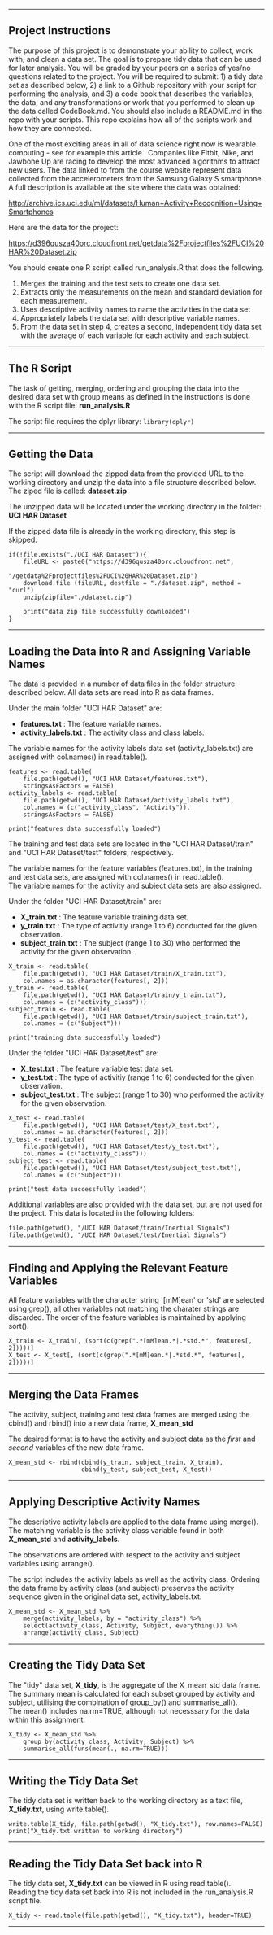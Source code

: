 ------------------------------------------------------------------------

Project Instructions
--------------------

The purpose of this project is to demonstrate your ability to collect,
work with, and clean a data set. The goal is to prepare tidy data that
can be used for later analysis. You will be graded by your peers on a
series of yes/no questions related to the project. You will be required
to submit: 1) a tidy data set as described below, 2) a link to a Github
repository with your script for performing the analysis, and 3) a code
book that describes the variables, the data, and any transformations or
work that you performed to clean up the data called CodeBook.md. You
should also include a README.md in the repo with your scripts. This repo
explains how all of the scripts work and how they are connected.

One of the most exciting areas in all of data science right now is
wearable computing - see for example this article . Companies like
Fitbit, Nike, and Jawbone Up are racing to develop the most advanced
algorithms to attract new users. The data linked to from the course
website represent data collected from the accelerometers from the
Samsung Galaxy S smartphone. A full description is available at the site
where the data was obtained:

<http://archive.ics.uci.edu/ml/datasets/Human+Activity+Recognition+Using+Smartphones>

Here are the data for the project:

<https://d396qusza40orc.cloudfront.net/getdata%2Fprojectfiles%2FUCI%20HAR%20Dataset.zip>

You should create one R script called run\_analysis.R that does the
following.

1.  Merges the training and the test sets to create one data set.
2.  Extracts only the measurements on the mean and standard deviation
    for each measurement.
3.  Uses descriptive activity names to name the activities in the data
    set
4.  Appropriately labels the data set with descriptive variable names.
5.  From the data set in step 4, creates a second, independent tidy data
    set with the average of each variable for each activity and each
    subject.

------------------------------------------------------------------------

The R Script
------------

The task of getting, merging, ordering and grouping the data into the
desired data set with group means as defined in the instructions is done
with the R script file: **run\_analysis.R**

The script file requires the dplyr library: `library(dplyr)`

------------------------------------------------------------------------

Getting the Data
----------------

The script will download the zipped data from the provided URL to the
working directory and unzip the data into a file structure described
below. The ziped file is called: **dataset.zip**

The unzipped data will be located under the working directory in the
folder: **UCI HAR Dataset**

If the zipped data file is already in the working directory, this step
is skipped.

    if(!file.exists("./UCI HAR Dataset")){
        fileURL <- paste0("https://d396qusza40orc.cloudfront.net",
                          "/getdata%2Fprojectfiles%2FUCI%20HAR%20Dataset.zip")
        download.file (fileURL, destfile = "./dataset.zip", method = "curl")
        unzip(zipfile="./dataset.zip")
        
        print("data zip file successfully downloaded")
    }

------------------------------------------------------------------------

Loading the Data into R and Assigning Variable Names
----------------------------------------------------

The data is provided in a number of data files in the folder structure
described below. All data sets are read into R as data frames.

Under the main folder "UCI HAR Dataset" are:

-   **features.txt** : The feature variable names.
-   **activity\_labels.txt** : The activity class and class labels.

The variable names for the activity labels data set
(activity\_labels.txt) are assigned with col.names() in read.table().

    features <- read.table(
        file.path(getwd(), "UCI HAR Dataset/features.txt"),
        stringsAsFactors = FALSE)
    activity_labels <- read.table(
        file.path(getwd(), "UCI HAR Dataset/activity_labels.txt"),
        col.names = (c("activity_class", "Activity")),
        stringsAsFactors = FALSE)

    print("features data successfully loaded")

The training and test data sets are located in the "UCI HAR
Dataset/train" and "UCI HAR Dataset/test" folders, respectively.

The variable names for the feature variables (features.txt), in the
training and test data sets, are assigned with col.names() in
read.table().  
The variable names for the activity and subject data sets are also
assigned.

Under the folder "UCI HAR Dataset/train" are:

-   **X\_train.txt** : The feature variable training data set.
-   **y\_train.txt** : The type of activitiy (range 1 to 6) conducted
    for the given observation.
-   **subject\_train.txt** : The subject (range 1 to 30) who performed
    the activity for the given observation.

<!-- -->

    X_train <- read.table(
        file.path(getwd(), "UCI HAR Dataset/train/X_train.txt"),
        col.names = as.character(features[, 2]))
    y_train <- read.table(
        file.path(getwd(), "UCI HAR Dataset/train/y_train.txt"),
        col.names = (c("activity_class")))
    subject_train <- read.table(
        file.path(getwd(), "UCI HAR Dataset/train/subject_train.txt"),
        col.names = (c("Subject")))

    print("training data successfully loaded")

Under the folder "UCI HAR Dataset/test" are:

-   **X\_test.txt** : The feature variable test data set.
-   **y\_test.txt** : The type of activitiy (range 1 to 6) conducted for
    the given observation.
-   **subject\_test.txt** : The subject (range 1 to 30) who performed
    the activity for the given observation.

<!-- -->

    X_test <- read.table(
        file.path(getwd(), "UCI HAR Dataset/test/X_test.txt"),
        col.names = as.character(features[, 2])) 
    y_test <- read.table(
        file.path(getwd(), "UCI HAR Dataset/test/y_test.txt"),
        col.names = (c("activity_class")))
    subject_test <- read.table(
        file.path(getwd(), "UCI HAR Dataset/test/subject_test.txt"),
        col.names = (c("Subject")))

    print("test data successfully loaded")

Additional variables are also provided with the data set, but are not
used for the project. This data is located in the following folders:

    file.path(getwd(), "/UCI HAR Dataset/train/Inertial Signals")
    file.path(getwd(), "/UCI HAR Dataset/test/Inertial Signals")

------------------------------------------------------------------------

Finding and Applying the Relevant Feature Variables
---------------------------------------------------

All feature variables with the character string '\[mM\]ean' or 'std' are
selected using grep(), all other variables not matching the charater
strings are discarded. The order of the feature variables is maintained
by applying sort().

    X_train <- X_train[, (sort(c(grep(".*[mM]ean.*|.*std.*", features[, 2]))))]
    X_test <- X_test[, (sort(c(grep(".*[mM]ean.*|.*std.*", features[, 2]))))]

------------------------------------------------------------------------

Merging the Data Frames
-----------------------

The activity, subject, training and test data frames are merged using
the cbind() and rbind() into a new data frame, **X\_mean\_std**

The desired format is to have the activity and subject data as the
*first* and *second* variables of the new data frame.

    X_mean_std <- rbind(cbind(y_train, subject_train, X_train), 
                        cbind(y_test, subject_test, X_test))

------------------------------------------------------------------------

Applying Descriptive Activity Names
-----------------------------------

The descriptive activity labels are applied to the data frame using
merge(). The matching variable is the activity class variable found in
both **X\_mean\_std** and **activity\_labels**.

The observations are ordered with respect to the activity and subject
variables using arrange().

The script includes the activity labels as well as the activity class.
Ordering the data frame by activity class (and subject) preserves the
activity sequence given in the original data set, activity\_labels.txt.

    X_mean_std <- X_mean_std %>% 
        merge(activity_labels, by = "activity_class") %>%
        select(activity_class, Activity, Subject, everything()) %>%
        arrange(activity_class, Subject)

------------------------------------------------------------------------

Creating the Tidy Data Set
--------------------------

The "tidy" data set, **X\_tidy**, is the aggregate of the X\_mean\_std
data frame. The summary mean is calculated for each subset grouped by
activity and subject, utilising the combination of group\_by() and
summarise\_all().  
The mean() includes na.rm=TRUE, although not necesssary for the data
within this assignment.

    X_tidy <- X_mean_std %>%
        group_by(activity_class, Activity, Subject) %>%
        summarise_all(funs(mean(., na.rm=TRUE)))

------------------------------------------------------------------------

Writing the Tidy Data Set
-------------------------

The tidy data set is written back to the working directory as a text
file, **X\_tidy.txt**, using write.table().

    write.table(X_tidy, file.path(getwd(), "X_tidy.txt"), row.names=FALSE)
    print("X_tidy.txt written to working directory")

------------------------------------------------------------------------

Reading the Tidy Data Set back into R
-------------------------------------

The tidy data set, **X\_tidy.txt** can be viewed in R using
read.table().  
Reading the tidy data set back into R is not included in the
run\_analysis.R script file.

    X_tidy <- read.table(file.path(getwd(), "X_tidy.txt"), header=TRUE)

------------------------------------------------------------------------
